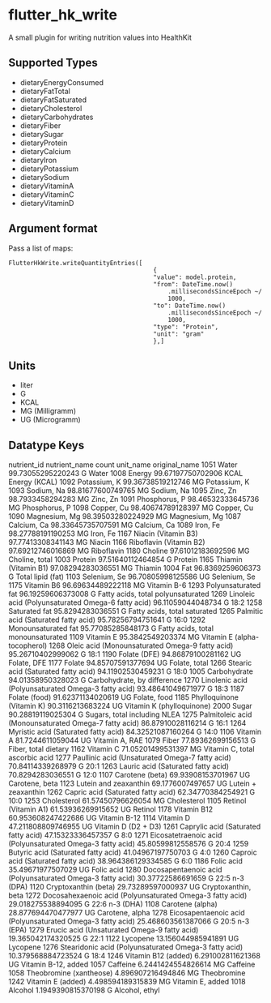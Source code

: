# flutter_hk_write

A small plugin for writing nutrition values into HealthKit

## Supported Types

- dietaryEnergyConsumed
- dietaryFatTotal
- dietaryFatSaturated
- dietaryCholesterol
- dietaryCarbohydrates
- dietaryFiber
- dietarySugar
- dietaryProtein
- dietaryCalcium
- dietaryIron
- dietaryPotassium
- dietarySodium
- dietaryVitaminA
- dietaryVitaminC
- dietaryVitaminD

## Argument format

Pass a list of maps:

    FlutterHkWrite.writeQuantityEntries([
                                            {
                                            "value": model.protein,
                                            "from": DateTime.now()
                                                .millisecondsSinceEpoch ~/
                                                1000,
                                            "to": DateTime.now()
                                                .millisecondsSinceEpoch ~/
                                                1000,
                                            "type": "Protein",
                                            "unit": "gram"
                                            },]


## Units

- liter
- G
- KCAL
- MG (Milligramm)
- UG (Microgramm)

## Datatype Keys

nutrient_id	nutrient_name	count	unit_name	original_name
1051	Water	99.73055295220243	G	Water
1008	Energy	99.67197750702906	KCAL	Energy (KCAL)
1092	Potassium, K	99.36738519212746	MG	Potassium, K
1093	Sodium, Na	98.81677600749765	MG	Sodium, Na
1095	Zinc, Zn	98.7933458294283	MG	Zinc, Zn
1091	Phosphorus, P	98.46532333645736	MG	Phosphorus, P
1098	Copper, Cu	98.40674789128397	MG	Copper, Cu
1090	Magnesium, Mg	98.39503280224929	MG	Magnesium, Mg
1087	Calcium, Ca	98.33645735707591	MG	Calcium, Ca
1089	Iron, Fe	98.27788191190253	MG	Iron, Fe
1167	Niacin (Vitamin B3)	97.77413308341143	MG	Niacin
1166	Riboflavin (Vitamin B2)	97.69212746016869	MG	Riboflavin
1180	Choline	97.61012183692596	MG	Choline, total
1003	Protein	97.51640112464854	G	Protein
1165	Thiamin (Vitamin B1)	97.08294283036551	MG	Thiamin
1004	Fat	96.8369259606373	G	Total lipid (fat)
1103	Selenium, Se	96.70805998125586	UG	Selenium, Se
1175	Vitamin B6	96.69634489222118	MG	Vitamin B-6
1293	Polyunsaturated fat	96.19259606373008	G	Fatty acids, total polyunsaturated
1269	Linoleic acid (Polyunsaturated Omega-6 fatty acid)	96.11059044048734	G	18:2
1258	Saturated fat	95.8294283036551	G	Fatty acids, total saturated
1265	Palmitic acid (Saturated fatty acid)	95.78256794751641	G	16:0
1292	Monounsaturated fat	95.77085285848173	G	Fatty acids, total monounsaturated
1109	Vitamin E	95.3842549203374	MG	Vitamin E (alpha-tocopherol)
1268	Oleic acid (Monounsaturated Omega-9 fatty acid)	95.26710402999062	G	18:1
1190	Folate (DFE)	94.86879100281162	UG	Folate, DFE
1177	Folate	94.85707591377694	UG	Folate, total
1266	Stearic acid (Saturated fatty acid)	94.11902530459231	G	18:0
1005	Carbohydrate	94.01358950328023	G	Carbohydrate, by difference
1270	Linolenic acid (Polyunsaturated Omega-3 fatty acid)	93.48641049671977	G	18:3
1187	Folate (food)	91.62371134020619	UG	Folate, food
1185	Phylloquinone (Vitamin K)	90.3116213683224	UG	Vitamin K (phylloquinone)
2000	Sugar	90.28819119025304	G	Sugars, total including NLEA
1275	Palmitoleic acid (Monounsaturated Omega-7 fatty acid)	86.87910028116214	G	16:1
1264	Myristic acid (Saturated fatty acid)	84.32521087160264	G	14:0
1106	Vitamin A	81.7244611059044	UG	Vitamin A, RAE
1079	Fiber	77.89362699156513	G	Fiber, total dietary
1162	Vitamin C	71.05201499531397	MG	Vitamin C, total ascorbic acid
1277	Paullinic acid (Unsaturated Omega-7 fatty acid)	70.84114339268979	G	20:1
1263	Lauric acid (Saturated fatty acid)	70.8294283036551	G	12:0
1107	Carotene (beta)	69.93908153701967	UG	Carotene, beta
1123	Lutein and zeaxanthin	69.1776007497657	UG	Lutein + zeaxanthin
1262	Capric acid (Saturated fatty acid)	62.34770384254921	G	10:0
1253	Cholesterol	61.57450796626054	MG	Cholesterol
1105	Retinol (Vitamin A1)	61.53936269915652	UG	Retinol
1178	Vitamin B12	60.953608247422686	UG	Vitamin B-12
1114	Vitamin D	47.211808809746955	UG	Vitamin D (D2 + D3)
1261	Caprylic acid (Saturated fatty acid)	47.15323336457357	G	8:0
1271	Eicosatetraenoic acid (Polyunsaturated Omega-3 fatty acid)	45.80599812558576	G	20:4
1259	Butyric acid (Saturated fatty acid)	41.04967197750703	G	4:0
1260	Caproic acid (Saturated fatty acid)	38.964386129334585	G	6:0
1186	Folic acid	35.49671977507029	UG	Folic acid
1280	Docosapentaenoic acid (Polyunsaturated Omega-3 fatty acid)	30.37722586691659	G	22:5 n-3 (DPA)
1120	Cryptoxanthin (beta)	29.73289597000937	UG	Cryptoxanthin, beta
1272	Docosahexaenoic acid (Polyunsaturated Omega-3 fatty acid)	29.018275538894095	G	22:6 n-3 (DHA)
1108	Carotene (alpha)	28.877694470477977	UG	Carotene, alpha
1278	Eicosapentaenoic acid (Polyunsaturated Omega-3 fatty acid)	25.468603561387066	G	20:5 n-3 (EPA)
1279	Erucic acid (Unsaturated Omega-9 fatty acid)	19.365042174320525	G	22:1
1122	Lycopene	13.156044985941891	UG	Lycopene
1276	Stearidonic acid (Polyunsaturated Omega-3 fatty acid)	10.379568884723524	G	18:4
1246	Vitamin B12 (added)	6.291002811621368	UG	Vitamin B-12, added
1057	Caffeine	6.2441424554826614	MG	Caffeine
1058	Theobromine (xantheose)	4.896907216494846	MG	Theobromine
1242	Vitamin E (added)	4.498594189315839	MG	Vitamin E, added
1018	Alcohol	1.1949390815370198	G	Alcohol, ethyl